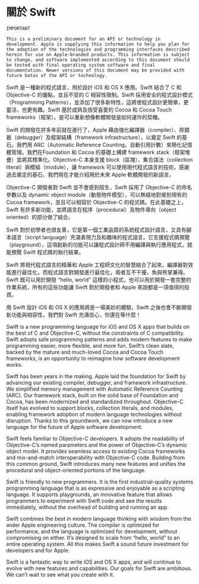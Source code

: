 # 關於 Swift
~~~
IMPORTANT

This is a preliminary document for an API or technology in development. Apple is supplying this information to help you plan for the adoption of the technologies and programming interfaces described herein for use on Apple-branded products. This information is subject to change, and software implemented according to this document should be tested with final operating system software and final documentation. Newer versions of this document may be provided with future betas of the API or technology.
~~~

Swift 是一種新的程式語言，用於設計 iOS 和 OS X 應用。Swift 結合了 C 和 Objective-C 的優點，並且不受的 C 相容性限制。Swift 採用安全的程式設計​模式（Programming Patterns），並添加了很多新特性，這將使程式設計更簡單，更靈活，也更有趣。Swift 基於成熟及倍受喜愛的 Cocoa 和 Cocoa Touch frameworks（框架），是可以重新想像軟體開發是如何運作的契機。

Swift 的開發在許多年前就在進行了，Apple 藉由強化編譯器（compiler）、除錯器（debugger）及框架結構（framework infrastructure），以奠定 Swift 的基石。我們用 ARC（Automatic Reference Counting，自動引用計數）來簡化記憶體管理。我們在Foundation 和 Cocoa 的基礎上構建 framework stack（框架堆疊）並將其標準化。Objective-C 本身支援 block（區塊）、集合語法（collection literal）與模組（module），讓 framework 可以使用現代程式語言的技術，感謝過去奠定的基石，我們現在才能介紹用於未來 Apple 軟體開發的新語言。

Objective-C 開發者對 Swift 並不會感到陌生，Swift 採用了 Objective-C 的命名參數以及 dynamic object module（動態物件模型），可以無縫地對接到現有的 Cocoa framework，並且可以相容於 Objective-C 的程式碼。在此基礎之上，Swift 有許多新功能，並將語言在程序（procedural）及物件導向（object oriented）的部分做了結合。

Swift 對於初學者也很友善，它是第一個工業品質的系統程式設計語言，又具有腳本語言（script language）充滿表現力及和趣味的程式語言。它支援程式碼預覽（playground），這項創新的功能可以讓程式設計師不用編譯與執行應用程式，就能預覽 Swift 程式碼的執行結果。

Swift 將現代程式語言的精華和 Apple 工程師文化的智慧結合了起來。編譯器對效能進行最佳化，而程式語言對開發進行最佳化，兩者互不干擾，魚與熊掌兼得。Swift 既可以用於開發 “hello, world” 這樣的小程式，也可以用於開發一套完整的作業系統，所有的這些功能讓 Swift 對於開發者和 Apple 來說都是一項值得的投資。

用 Swift 設計 iOS 和 OS X 的應用將是一場美妙的體驗，Swift 之後也會不斷開發新功能與相容性，我們對 Swift 充滿信心，你還在等什麼！

Swift is a new programming language for iOS and OS X apps that builds on the best of C and Objective-C, without the constraints of C compatibility. Swift adopts safe programming patterns and adds modern features to make programming easier, more flexible, and more fun. Swift’s clean slate, backed by the mature and much-loved Cocoa and Cocoa Touch frameworks, is an opportunity to reimagine how software development works.

Swift has been years in the making. Apple laid the foundation for Swift by advancing our existing compiler, debugger, and framework infrastructure. We simplified memory management with Automatic Reference Counting (ARC). Our framework stack, built on the solid base of Foundation and Cocoa, has been modernized and standardized throughout. Objective-C itself has evolved to support blocks, collection literals, and modules, enabling framework adoption of modern language technologies without disruption. Thanks to this groundwork, we can now introduce a new language for the future of Apple software development.

Swift feels familiar to Objective-C developers. It adopts the readability of Objective-C’s named parameters and the power of Objective-C’s dynamic object model. It provides seamless access to existing Cocoa frameworks and mix-and-match interoperability with Objective-C code. Building from this common ground, Swift introduces many new features and unifies the procedural and object-oriented portions of the language.

Swift is friendly to new programmers. It is the first industrial-quality systems programming language that is as expressive and enjoyable as a scripting language. It supports playgrounds, an innovative feature that allows programmers to experiment with Swift code and see the results immediately, without the overhead of building and running an app.

Swift combines the best in modern language thinking with wisdom from the wider Apple engineering culture. The compiler is optimized for performance, and the language is optimized for development, without compromising on either. It’s designed to scale from “hello, world” to an entire operating system. All this makes Swift a sound future investment for developers and for Apple.

Swift is a fantastic way to write iOS and OS X apps, and will continue to evolve with new features and capabilities. Our goals for Swift are ambitious. We can’t wait to see what you create with it.
